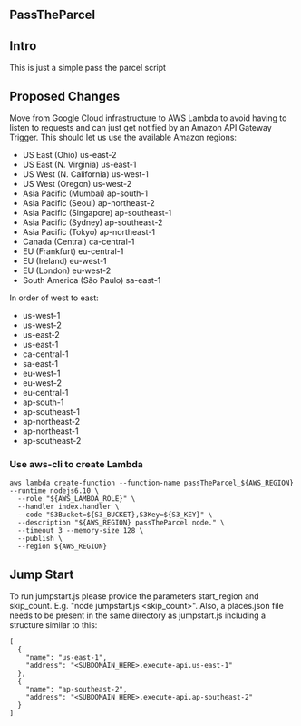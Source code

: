 ## PassTheParcel
## Intro
This is just a simple pass the parcel script

## Proposed Changes
Move from Google Cloud infrastructure to AWS Lambda to avoid having to listen to requests and can just get notified by an Amazon API Gateway Trigger. This should let us use the available Amazon regions:
- US East (Ohio)	us-east-2
- US East (N. Virginia)	us-east-1
- US West (N. California)	us-west-1
- US West (Oregon)	us-west-2
- Asia Pacific (Mumbai)	ap-south-1
- Asia Pacific (Seoul)	ap-northeast-2
- Asia Pacific (Singapore)	ap-southeast-1
- Asia Pacific (Sydney)	ap-southeast-2
- Asia Pacific (Tokyo)	ap-northeast-1
- Canada (Central)	ca-central-1
- EU (Frankfurt)	eu-central-1
- EU (Ireland)	eu-west-1
- EU (London)	eu-west-2
- South America (São Paulo)	sa-east-1

In order of west to east:
- us-west-1
- us-west-2
- us-east-2
- us-east-1
- ca-central-1
- sa-east-1
- eu-west-1
- eu-west-2
- eu-central-1
- ap-south-1
- ap-southeast-1
- ap-northeast-2
- ap-northeast-1
- ap-southeast-2

### Use aws-cli to create Lambda
```
aws lambda create-function --function-name passTheParcel_${AWS_REGION} --runtime nodejs6.10 \
  --role "${AWS_LAMBDA_ROLE}" \
  --handler index.handler \
  --code "S3Bucket=${S3_BUCKET},S3Key=${S3_KEY}" \
  --description "${AWS_REGION} passTheParcel node." \
  --timeout 3 --memory-size 128 \
  --publish \
  --region ${AWS_REGION}
```
## Jump Start

To run jumpstart.js please provide the parameters start_region and skip_count. E.g. \"node jumpstart.js <region> <skip_count>\".
Also, a places.json file needs to be present in the same directory as jumpstart.js including a structure similar to this:

```
[
  {
    "name": "us-east-1",
    "address": "<SUBDOMAIN_HERE>.execute-api.us-east-1"
  },
  {
    "name": "ap-southeast-2",
    "address": "<SUBDOMAIN_HERE>.execute-api.ap-southeast-2"
  }
]
```
